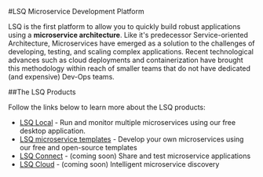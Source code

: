 #LSQ Microservice Development Platform

LSQ is the first platform to allow you to quickly build robust applications using a **microservice architecture**. Like it's predecessor Service-oriented Architecture, Microservices have emerged as a solution to the challenges of developing, testing, and scaling complex applications. Recent technological advances such as cloud deployments and containerization have brought this methodology within reach of smaller teams that do not have dedicated (and expensive) Dev-Ops teams.

##The LSQ Products

Follow the links below to learn more about the LSQ products:

- [LSQ Local] - Run and monitor multiple microservices using our free desktop application.
- [LSQ microservice templates] - Develop your own microservices using our free and open-source templates 
- [LSQ Connect] - (coming soon) Share and test microservice applications
- [LSQ Cloud] - (coming soon) Intelligent microservice discovery


[Microservices]: http://martinfowler.com/articles/microservices.html
[Building Microservices]: http://shop.oreilly.com/product/0636920033158.do
[Warehouse Computing and the Evolution of the Datacenter]: http://lennypruss.co/post/110633066423/warehouse-computing-and-the-evolution-of-the


[Compose.io]: http://compose.io

[LSQ Local]: https://github.com/lsqio/LSQ-Local
[LSQ microservice templates]: https://github.com/lsqio/node-micro
[LSQ Connect]: https://lsq.io/#products
[LSQ Cloud]: https://lsq.io/#products
